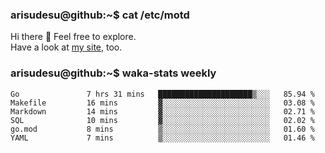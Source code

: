 ### arisudesu@github:~$ cat /etc/motd

Hi there 👋  Feel free to explore.  
Have a look at [my site](https://arisu.dev), too.

### arisudesu@github:~$ waka-stats weekly
<!--START_SECTION:waka-->

```text
Go               7 hrs 31 mins   █████████████████████▒░░░   85.94 %
Makefile         16 mins         ▓░░░░░░░░░░░░░░░░░░░░░░░░   03.08 %
Markdown         14 mins         ▓░░░░░░░░░░░░░░░░░░░░░░░░   02.71 %
SQL              10 mins         ▓░░░░░░░░░░░░░░░░░░░░░░░░   02.02 %
go.mod           8 mins          ▒░░░░░░░░░░░░░░░░░░░░░░░░   01.60 %
YAML             7 mins          ▒░░░░░░░░░░░░░░░░░░░░░░░░   01.46 %
```

<!--END_SECTION:waka-->
